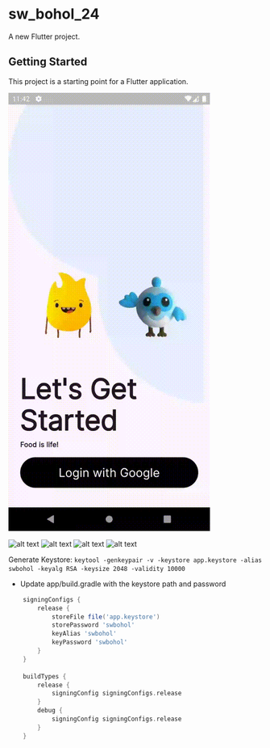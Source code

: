 # sw_bohol_24

A new Flutter project.

## Getting Started

This project is a starting point for a Flutter application.

![alt text](images/demo.gif)

 ![alt text](<images/Screenshot 2024-08-09 at 11.46.08 PM.png>) ![alt text](<images/Screenshot 2024-08-09 at 11.46.12 PM.png>) ![alt text](<images/Screenshot 2024-08-09 at 11.46.17 PM.png>) ![alt text](<images/Screenshot 2024-08-09 at 11.46.25 PM.png>) 

Generate Keystore:
`keytool -genkeypair -v -keystore app.keystore -alias swbohol -keyalg RSA -keysize 2048 -validity 10000`
* Update app/build.gradle with the keystore path and password
```groovy
    signingConfigs {
        release {
            storeFile file('app.keystore')
            storePassword 'swbohol'
            keyAlias 'swbohol'
            keyPassword 'swbohol'
        }
    }

    buildTypes {
        release {
            signingConfig signingConfigs.release
        }
        debug {
            signingConfig signingConfigs.release
        }
    }
```

